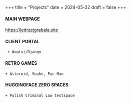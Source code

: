 +++
title = "Projects"
date = 2024-05-22
draft = false
+++

#### MAIN WEBPAGE
https://jedrzejgrabala.site

#### CLIENT PORTAL
     + Wagtai/Django 

#### RETRO GAMES
    + Asteroid, Snake, Pac-Man

#### HUGGINGFACE ZERO SPACES
    + Polish Criminal Law testspace